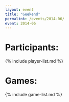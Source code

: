 ```yaml
---
layout: event
title: "Geekend"
permalink: /events/2014-06/
event: 2014-06
---
```


# Participants:
{% include player-list.md %}

# Games:
{% include game-list.md %}
